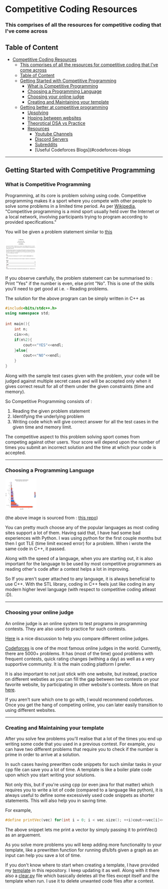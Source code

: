 # Competitive Coding Resources
### This comprises of all the resources for competitive coding that I've come across 

## Table of Content
- [Competitive Coding Resources](#competitive-coding-resources)
    - [This comprises of all the resources for competitive coding that I've come across](#this-comprises-of-all-the-resources-for-competitive-coding-that-ive-come-across)
  - [Table of Content](#table-of-content)
  - [Getting Started with Competitive Programming](#getting-started-with-competitive-programming)
    - [What is Competitive Programming](#what-is-competitive-programming)
    - [Choosing a Programming Language](#choosing-a-programming-language)
    - [Choosing your online judge](#choosing-your-online-judge)
    - [Creating and Maintaining your template](#creating-and-maintaining-your-template)
  - [Getting better at competitive programming](#getting-better)
    - [Upsolving](#upsolving)
    - [Hoping between websites](#different-websites)
    - [Theorotical DSA vs Practice](#patience)
    - [Resources](#resources)
        - [Youtube Channels](#youtube-channels)
        - [Discord Servers](#discord-channels)
        - [Subreddits](#sub-reddit)
        - [Useful Codeforces Blogs](#codeforces-blogs

---
## Getting Started with Competitive Programming

### What is Competitive Programming 
  Programming, at its core is problem solving using code. Competitive programming makes it a sport where you compete with other people to solve some problems in a limited time period. As per [Wikipedia](https://en.wikipedia.org/wiki/Competitive_programming), "Competitive programming is a mind sport usually held over the Internet or a local network, involving participants trying to program according to provided specifications."

  You will be given a problem statement similar to [this](https://codeforces.com/problemset/problem/4/A)

   <img src="/images/problem_example.png" alt="example_problem" style="height: 100px; width:100px;"/>

  If you observe carefully, the problem statement can be summarised to : 
  Print "Yes" if the number is even, else print "No". This is one of the skills you'll need to get good at i.e. - Reading problems. 

  The solution for the above program can be simply written in C++ as 

```c++
#include<bits/stdc++.h>
using namespace std;

int main(){
    int n;
    cin>>n;
    if(n%2){
        cout<<"YES"<<endl;
    }else{
        cout<<"NO"<<endl;
    }
}
```

  Along with the sample test cases given with the problem, your code will be judged against multiple secret cases and will be accepted only when it gives correct result for all of them under the given constraints (time and memory).

  So Competitive Programming consists of :
  1. Reading the given problem statement 
  2. Identifying the underlying problem
  3. Writing code which will give correct answer for all the test cases in the given time and memory limit.

  The competitive aspect to this problem solving sport comes from competing against other users. Your score will depend upon the number of times you submit an incorrect solution and the time at which your code is accepted.
<!---
COMMENTS
codeforces practice extension : https://chrome.google.com/webstore/detail/codeforces-practice-track/cnahgdhboflcnojgmeehhhfeoojifonm
codeforces visualizer : https://cfviz.netlify.app/
-->

---
### Choosing a Programming Language

   <img src="/images/speed_comparision.png" alt="speed_comparision" style="height: 100px; width:100px;"/>

  (the above image is sourced from : [this repo](https://github.com/niklas-heer/speed-comparison))

   You can pretty much choose any of the popular languages as most coding sites support a lot of them. Having said that, I have had some bad experiences with Python. I was using python for the first couple months but then I got TLE (time limit exceed error) for a problem. When i wrote the same code in C++, it passed.

   Along with the speed of a language, when you are starting out, it is also important for the language to be used by most competitive programmers as reading other's code after a contest helps a lot in improving.

   So If you aren't super attached to any language, it is always beneficial to use C++. With the STL library, coding in C++ feels just like coding in any modern higher level language (with respect to competitive coding atleast :D).

---
### Choosing your online judge

  An online judge is an online system to test programs in programming contests. They are also used to practice for such contests. 
  
  [Here](https://codeforces.com/blog/entry/59804) is a nice discussion to help you compare different online judges.

  [Codeforces](https://codeforces.com/) is one of the most famous online judges in the world. Currently, there are 5000+ problems. It has (most of the time) good problems with frequent contests, quick rating changes (withing a day) as well as a very supportive community. It is the main coding platform I prefer.

  It is also important to not just stick with one website, but instead, practice on different websties as you can fill the gap between two contests on your favorite website, by participating in other website's contests. 
  More on that [here](#hoping-between-websites).

  If you aren't sure which one to go with, I would recommend codeforces. Once you get the hang of competing online, you can later easily transition to using different websites.

---
### Creating and Maintaining your template


 After you solve few problems you'll realise that a lot of the times you end up writing some code that you used in a previous contest. For example, you can have two different problems that require you to check if the number is prime in order to arrive at a solution. 

 In such cases having prewritten code snippets for such similar tasks in your cpp file can save you a lot of time. A template is like a boiler plate code upon which you start writing your solutions.

 Not only this, but if you're using cpp (or even java for that matter) which requires you to write a lot of code (compared to a language like python), it is always useful to define some excessively used code snippets as shorter statements. This will also help you in saving time.
 
 For example,
 ```c++
 #define printVec(vec) for(int i = 0; i < vec.size(); ++i)cout<<vec[i]<<" "; cout<<endl
 ```
 The above snippet lets me print a vector by simply passing it to printVec() as an arguement.


 As you solve more problems you will keep adding more functionality to your template, like a prewritten function for running dfs/bfs given a graph as an input can help you save a lot of time.


 If you don't know where to start when creating a template, I have provided my [template](https://github.com/SnexusG/Competitive-Coding-Resources/blob/master/contest/template.cpp) in this repository. I keep updating it as well. Along with it there also a [clear.py](https://github.com/SnexusG/Competitive-Coding-Resources/blob/master/contest/clear.py) file which basically deletes all the files except itself and the template when run. I use it to delete unwanted code files after a contest.


  

